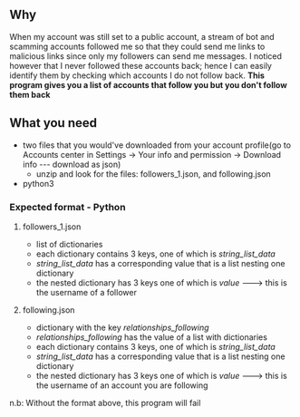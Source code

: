 ## Why

When my account was still set to a public account, a stream of bot and scamming accounts 
followed me so that they could send me links to malicious links since only my followers can 
send me messages. I noticed however that I never followed these accounts back; hence I can 
easily identify them by checking which accounts I do not follow back. **This program gives you 
a list of accounts that follow you but you don't follow them back**

## What you need

- two files that you would've downloaded from your account profile(go to Accounts center in 
  Settings -> Your info and permission -> Download info --- download as json)
  - unzip and look for the files: followers_1.json, and following.json
- python3

### Expected format - Python

1. followers_1.json
   - list of dictionaries
   - each dictionary contains 3 keys, one of which is _string_list_data_
   - _string_list_data_ has a corresponding value that is a list nesting one dictionary
   - the nested dictionary has 3 keys one of which is _value_ ---> this is the username of a 
     follower


2. following.json
    - dictionary with the key _relationships_following_
    - _relationships_following_ has the value of a list with dictionaries
    - each dictionary contains 3 keys, one of which is _string_list_data_
   - _string_list_data_ has a corresponding value that is a list nesting one dictionary
   - the nested dictionary has 3 keys one of which is _value_ ---> this is the username of an 
     account you are following

n.b: Without the format above, this program will fail